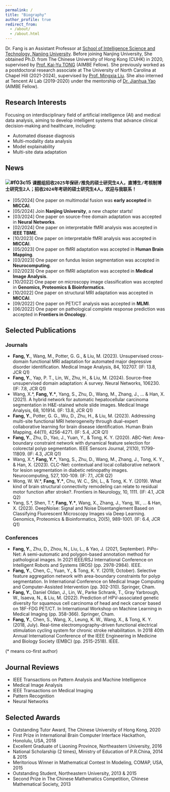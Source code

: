 ```yaml
---
permalink: /
title: "Biography"
author_profile: true
redirect_from: 
  - /about/
  - /about.html
---
```


Dr. Fang is an Assistant Professor at [School of Intelligence Science and Technology, Nanjing University](https://is.nju.edu.cn/main.htm/). Before joining Nanjing University, She obtained Ph.D. from The Chinese University of Hong Kong (CUHK) in 2020, supervised by [Prof. Kai-Yu TONG](https://www.bme.cuhk.edu.hk/kytong/Profile.html) (AIMBE Fellow). She previously worked as a postdoctoral research associate at The University of North Carolina at Chapel Hill (2021-2024), supervised by [Prof. Mingxia Liu](https://mingxia.web.unc.edu/). She also interned at Tencent AI Lab (2019-2020) under the mentorship of [Dr. Jianhua Yao](https://scholar.google.com/citations?user=3bQwlCQAAAAJ&hl=en) (AIMBE Fellow).

Research Interests
------
Focusing on interdisciplinary field of artificial intelligence (AI) and medical data analysis, aiming to develop intelligent systems that advance clinical decision-making and healthcare, including:  
- Automated disease diagnosis  
- Multi-modality data analysis
- Model explainability  
- Multi-site data adaptation  

News
------
### ![#f03c15](https://placehold.co/15x15/f03c15/f03c15.png) `课题组招收2025年保研/推免的硕士研究生4人，直博生/考核制博士研究生2人；招收2024年考研的硕士研究生4人，欢迎与我联系！`  
- [05/2024] One paper on multimodal fusion was **early accepted** in **MICCAI**.
- [05/2024] Join **Nanjing University**, a new chapter starts!
- [03/2024] One paper on source-free domain adaptation was accepted in **Neural Networks**.
- [02/2024] One paper on interpretable fMRI analysis was accepted in **IEEE TBME**.
- [10/2023] One paper on interpretable fMRI analysis was accepted in **MICCAI**.
- [05/2023] One paper on fMRI adaptation was accepted in **Human Brain Mapping**.
- [03/2023] One paper on fundus lesion segmentation was accepted in **Neurocomputing**.
- [02/2023] One paper on fMRI adaptation was accepted in **Medical Image Analysis**.
- [10/2022] One paper on microscopy image classification was accepted in **Genomics, Proteomics & Bioinformatics**.
- [10/2022] One paper on structural MRI adaptation was accepted in **MICCAI**. 
- [09/2022] One paper on PET/CT analysis was accepted in **MLMI**.
- [06/2022] One paper on pathological complete response prediction was accepted in **Frontiers in Oncology**.

Selected Publications
------
### Journals
- **Fang, Y.**, Wang, M., Potter, G. G., & Liu, M. (2023). Unsupervised cross-domain functional MRI adaptation for automated major depressive disorder identification. Medical Image Analysis, 84, 102707. (IF: 13.8, JCR Q1)
- **Fang, Y.**, Yap, P. T., Lin, W., Zhu, H., & Liu, M. (2024). Source-free unsupervised domain adaptation: A survey. Neural Networks, 106230. (IF: 7.8, JCR Q1)
- Wang, X.\*, **Fang, Y.\***, Yang, S., Zhu, D., Wang, M., Zhang, J., ... & Han, X. (2021). A hybrid network for automatic hepatocellular carcinoma segmentation in H&E-stained whole slide images. Medical Image Analysis, 68, 101914. (IF: 13.8, JCR Q1)
- **Fang, Y.**, Potter, G. G., Wu, D., Zhu, H., & Liu, M. (2023). Addressing multi-site functional MRI heterogeneity through dual-expert collaborative learning for brain disease identification. Human Brain Mapping, 44(11), 4256-4271. (IF: 5.4, JCR Q1)
- **Fang, Y.**, Zhu, D., Yao, J., Yuan, Y., & Tong, K. Y. (2020). ABC-Net: Area-boundary constraint network with dynamical feature selection for colorectal polyp segmentation. IEEE Sensors Journal, 21(10), 11799-11809. (IF: 4.3, JCR Q1)
- Wang, X.\*, **Fang, Y.\***, Yang, S., Zhu, D., Wang, M., Zhang, J., Tong, K. Y., & Han, X. (2023). CLC-Net: contextual and local collaborative network for lesion segmentation in diabetic retinopathy images. Neurocomputing, 527, 100-109. (IF: 7.1, JCR Q2)
- Wong, W. W.\*, **Fang, Y.\***, Chu, W. C., Shi, L., & Tong, K. Y. (2019). What kind of brain structural connectivity remodeling can relate to residual motor function after stroke?. Frontiers in Neurology, 10, 1111. (IF: 4.1, JCR Q2)
- Yang, S.\*, Shen, T.\*, **Fang, Y.\***, Wang, X., Zhang, J., Yang, W., ... & Han, X. (2023). DeepNoise: Signal and Noise Disentanglement Based on Classifying Fluorescent Microscopy Images via Deep Learning. Genomics, Proteomics & Bioinformatics, 20(5), 989-1001. (IF: 6.4, JCR Q1)

### Conferences
- **Fang, Y.**, Zhu, D., Zhou, N., Liu, L., & Yao, J. (2021, September). PiPo-Net: A semi-automatic and polygon-based annotation method for pathological images. In 2021 IEEE/RSJ International Conference on Intelligent Robots and Systems (IROS) (pp. 2978-2984). IEEE.
- **Fang, Y.**, Chen, C., Yuan, Y., & Tong, K. Y. (2019, October). Selective feature aggregation network with area-boundary constraints for polyp segmentation. In International Conference on Medical Image Computing and Computer-Assisted Intervention (pp. 302-310). Springer, Cham.
- **Fang, Y.**, Daniel Oldan, J., Lin, W., Parke Schrank, T., Gray Yarbrough, W., Isaeva, N., & Liu, M. (2022). Prediction of HPV-associated genetic diversity for squamous cell carcinoma of head and neck cancer based on 18F-FDG PET/CT. In International Workshop on Machine Learning in Medical Imaging (pp. 358-366). Springer, Cham.
- **Fang, Y.**, Chen, S., Wang, X., Leung, K. W., Wang, X., & Tong, K. Y. (2018, July). Real-time electromyography-driven functional electrical stimulation cycling system for chronic stroke rehabilitation. In 2018 40th Annual International Conference of the IEEE Engineering in Medicine and Biology Society (EMBC) (pp. 2515-2518). IEEE.

(\* means co-first author)

Journal Reviews
------
- IEEE Transactions on Pattern Analysis and Machine Intelligence
- Medical Image Analysis
- IEEE Transactions on Medical Imaging
- Pattern Recognition
- Neural Networks

Selected Awards
------
- Outstanding Tutor Award, The Chinese University of Hong Kong, 2020 
- First Prize in International Brain Computer Interface Hackathon, Honolulu, USA, 2018 
- Excellent Graduate of Liaoning Province, Northeastern University, 2016 
- National Scholarship (2 times), Ministry of Education of P.R.China, 2014 & 2015 
- Meritorious Winner in Mathematical Contest In Modeling, COMAP, USA, 2015 
- Outstanding Student, Northeastern University, 2013 & 2015 
- Second Prize in The Chinese Mathematics Competition, Chinese Mathematical Society, 2013


